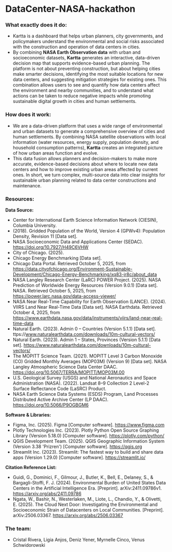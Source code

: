 # DataCenter-NASA-hackathon

### **What exactly does it do:**
- Kartta is a dashboard that helps urban planners, city governments, and policymakers understand the environmental and social risks associated with the construction and operation of data centers in cities.
- By combining **NASA Earth Observation data** with urban and socioeconomic datasets, **Kartta** generates an interactive, data-driven decision map that supports evidence-based urban planning.
The platform is not about preventing construction, but about helping cities make smarter decisions, identifying the most suitable locations for new data centers, and suggesting mitigation strategies for existing ones. This combination allows users to see and quantify how data centers affect the environment and nearby communities, and to understand what actions can be taken to reduce negative impacts while promoting sustainable digital growth in cities and human settlements.

### **How does it work:**
- We are a data-driven platform that uses a wide range of environmental and urban datasets to generate a comprehensive overview of cities and human settlements.
By combining NASA satellite observations with local information (water resources, energy supply, population density, and household consumption patterns), **Kartta** creates an integrated picture of how urban areas function and evolve.
- This data fusion allows planners and decision-makers to make more accurate, evidence-based decisions about where to locate new data centers and how to improve existing urban areas affected by current ones. In short, we turn complex, multi-source data into clear insights for sustainable urban planning related to data center constructions and maintenance.


### **Resources:**
**Data Source:**
    
   * Center for International Earth Science Information Network (CIESIN), Columbia University.
   * (2018). Gridded Population of the World, Version 4 (GPWv4): Population Density, Revision 11 [Data set].
   * NASA Socioeconomic Data and Applications Center (SEDAC). https://doi.org/10.7927/H49C6VHW
   *  City of Chicago. (2025).
   *  Chicago Energy Benchmarking [Data set].
   *  Chicago Data Portal. Retrieved October 5, 2025, from https://data.cityofchicago.org/Environment-Sustainable-Development/Chicago-Energy-Benchmarking/xq83-jr8c/about_data
   *  NASA Langley Research Center (LaRC) POWER Project. (2025). NASA Prediction of Worldwide Energy Resources (Version 9.0.1) [Data set]. NASA. Retrieved October 5, 2025, from https://power.larc.nasa.gov/data-access-viewer/
   * NASA Near Real-Time Capability for Earth Observation (LANCE). (2024). VIIRS Land Near Real-Time Data [Data set]. NASA Earthdata. Retrieved October 4, 2025, from https://www.earthdata.nasa.gov/data/instruments/viirs/land-near-real-time-data
   * Natural Earth. (2023). Admin 0 – Countries (Version 5.1.1) [Data set]. ttps://www.naturalearthdata.com/downloads/10m-cultural-vectors/
   * Natural Earth. (2023). Admin 1 – States, Provinces (Version 5.1.1) [Data set]. https://www.naturalearthdata.com/downloads/10m-cultural-vectors/
   * The MOPITT Science Team. (2021). MOPITT Level 3 Carbon Monoxide (CO) Gridded Monthly Averages (MOP03M) (Version 9) [Data set].
      NASA Langley Atmospheric Science Data Center DAAC. https://doi.org/10.5067/TERRA/MOPITT/MOP03M.00
   * U.S. Geological Survey (USGS) and National Aeronautics and Space Administration (NASA). (2022). Landsat 8–9 Collection 2 Level-2 Surface Reflectance Code (LaSRC) Product.
   * NASA Earth Science Data Systems (ESDS) Program, Land Processes Distributed Active Archive Center (LP DAAC). https://doi.org/10.5066/P9OGBGM6

**Software & Libraries:**
* Figma, Inc. (2025). Figma [Computer software]. https://www.figma.com
* Plotly Technologies Inc. (2023). Plotly Python Open Source Graphing Library (Version 5.18.0) [Computer software]. https://plotly.com/python/
* QGIS Development Team. (2025). QGIS Geographic Information System (Version 3.38 'Prizren') [Computer software]. https://qgis.org
* Streamlit Inc. (2023). Streamlit: The fastest way to build and share data apps (Version 1.29.0) [Computer software]. https://streamlit.io/

**Citation Reference List:**
* Guidi, G., Dominici, F., Gilmour, J., Butler, K., Bell, E., Delaney, S., & Bargagli-Stoffi, F. J. (2024). Environmental Burden of United States Data Centers in the Artificial Intelligence Era. [Preprint]. arXiv:2411.09786v1. https://arxiv.org/abs/2411.09786
* Ngata, W., Bashir, N., Westerlaken, M., Liote, L., Chandio, Y., & Olivetti, E. (2025). The Cloud Next Door: Investigating the Environmental and Socioeconomic Strain of Datacenters on Local Communities. [Preprint]. arXiv:2506.03367. https://arxiv.org/abs/2506.03367

### The team: 
- Cristal Rivera, Ligia Anjos, Deniz Yener, Myrnelle Cinco, Venus Schwidorowski

